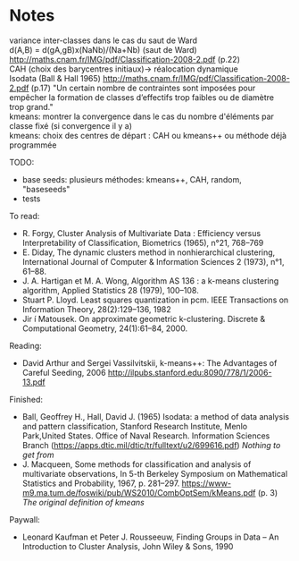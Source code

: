 # Notes

variance inter-classes dans le cas du saut de Ward\
d(A,B) = d(gA,gB)x(NaNb)/(Na+Nb) (saut de Ward) http://maths.cnam.fr/IMG/pdf/Classification-2008-2.pdf (p.22)\
CAH (choix des barycentres initiaux)-> réalocation dynamique\
Isodata (Ball & Hall 1965) http://maths.cnam.fr/IMG/pdf/Classification-2008-2.pdf (p.17) "Un certain nombre de contraintes sont imposées pour empêcher la formation de classes d’effectifs trop faibles ou de diamètre trop grand."\
kmeans: montrer la convergence dans le cas du nombre d'éléments par classe fixé (si convergence il y a)\
kmeans: choix des centres de départ : CAH ou kmeans++ ou méthode déjà programmée

TODO:
 - base seeds: plusieurs méthodes: kmeans++, CAH, random, "baseseeds"
 - tests

To read:
 - R. Forgy, Cluster Analysis of Multivariate Data : Efficiency versus Interpretability of Classification, Biometrics (1965), n°21, 768–769
 - E. Diday, The dynamic clusters method in nonhierarchical clustering, International Journal of Computer & Information Sciences 2 (1973), n°1, 61–88.
 - J. A. Hartigan et M. A. Wong, Algorithm AS 136 : a k-means clustering algorithm, Applied Statistics 28 (1979), 100–108.
 - Stuart P. Lloyd. Least squares quantization in pcm. IEEE Transactions on Information Theory, 28(2):129–136, 1982
 - Jir ́ı Matousek. On approximate geometric k-clustering. Discrete & Computational Geometry, 24(1):61–84, 2000.

 Reading:
 - David Arthur and Sergei Vassilvitskii, k-means++: The Advantages of Careful Seeding, 2006 http://ilpubs.stanford.edu:8090/778/1/2006-13.pdf
 
 Finished:
 - Ball, Geoffrey H., Hall, David J. (1965) Isodata: a method of data analysis and pattern classification, Stanford Research Institute, Menlo Park,United States. Office of Naval Research. Information Sciences Branch (https://apps.dtic.mil/dtic/tr/fulltext/u2/699616.pdf) *Nothing to get from*
 - J. Macqueen, Some methods for classification and analysis of multivariate observations, In 5-th Berkeley Symposium on Mathematical Statistics and Probability, 1967, p. 281–297. https://www-m9.ma.tum.de/foswiki/pub/WS2010/CombOptSem/kMeans.pdf (p. 3) *The original definition of kmeans*
 
Paywall:
 - Leonard Kaufman et Peter J. Rousseeuw, Finding Groups in Data – An Introduction to Cluster Analysis, John Wiley & Sons, 1990
